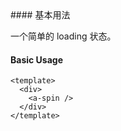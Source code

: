 <cn>
#### 基本用法 

一个简单的 loading 状态。
</cn>
<us>
#### Basic Usage
</us>

```tpl
<template>
  <div>
    <a-spin />
  </div>
</template>
```